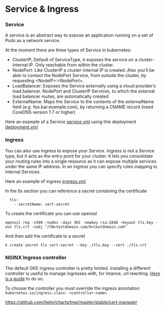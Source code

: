 # Service & Ingress

### Service

A service is an abstract way to expose an application running on a set of Pods as a network service.

At the moment there are three types of Service in kubernetes:
- ClusterIP; Default of ServiceType, it exposes the service on a cluster-internal IP. Only reachable from within the cluster.
- NodePort: Like ClusterIP a cluster-internal IP is created. Also you’ll be able to contact the NodePort Service, from outside the cluster, by requesting \<NodeIP>:\<NodePort>.
- LoadBalancer: Exposes the Service externally using a cloud provider’s load balancer. NodePort and ClusterIP Services, to which the external load balancer routes, are automatically created.
- ExternalName: Maps the Service to the contents of the externalName field (e.g. foo.bar.example.com), by returning a CNAME record (need CoreDNS version 1.7 or higher)

Here an example of a Service
[service.yml](service.yml)
using this deployment
[deployment.yml](deployment.yml)

### Ingress

You can also use Ingress to expose your Service. Ingress is not a Service type, but it acts as the entry point for your cluster. It lets you consolidate your routing rules into a single resource as it can expose multiple services under the same IP address.
In an ingress you can specify rules mapping to internal Services.

Here an example of ingress [ingress.yml](ingress.yml)

In the tls section you can reference a secret containing the certificate
````
  tls:
    - secretName: cert-secret
````
To create the certificate you can use openssl
```shell script
openssl req -x509 -nodes -days 365 -newkey rsa:2048 -keyout tls.key -out tls.crt -subj "/CN=testdomain.com/O=testdomain.com"
```
And then add the certificate to a secret

```shell script
k create secret tls cert-secret --key ./tls.key --cert ./tls.crt
```

### NGINX Ingress controller

The default GKE ingress controller is pretty limited. Installing a different controller is useful to manage ingresses with, for intance, url rewriting. [Here is a guide](https://cloud.google.com/community/tutorials/nginx-ingress-gke) to do so.

To choose the controller you must override the ingress annotation ``kubernetes.io/ingress.class: <controller-name>``


https://github.com/helm/charts/tree/master/stable/cert-manager

